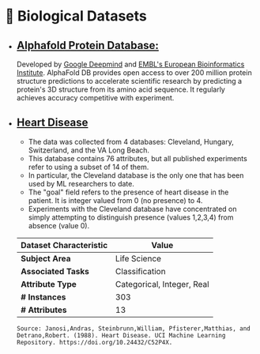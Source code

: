# 🧬 Biological Datasets

* ## [Alphafold Protein Database:](https://alphafold.ebi.ac.uk/)

  Developed by [Google Deepmind](https://deepmind.com/) and [EMBL's European Bioinformatics Institute](https://www.ebi.ac.uk/). AlphaFold DB provides open access to over 200 million protein structure predictions to accelerate scientific research by predicting a protein's 3D structure from its amino acid sequence. It regularly achieves accuracy competitive with experiment.

* ## [Heart Disease](https://archive.ics.uci.edu/dataset/45/heart+disease)
  - The data was collected from 4 databases: Cleveland, Hungary, Switzerland, and the VA Long Beach.
  - This database contains 76 attributes, but all published experiments refer to using a subset of 14 of them.
  - In particular, the Cleveland database is the only one that has been used by ML researchers to date.
  - The "goal" field refers to the presence of heart disease in the patient.  It is integer valued from 0 (no presence) to 4.
  - Experiments with the Cleveland database have concentrated on simply attempting to distinguish presence (values 1,2,3,4) from absence (value 0).

  | **Dataset Characteristic**  | **Value**               |
  | --------------------------- | ----------------------- |
  | **Subject Area**            | Life Science            |
  | **Associated Tasks**        | Classification          |
  | **Attribute Type**          | Categorical, Integer, Real |
  | **# Instances**             | 303                     |
  | **# Attributes**            | 13                      |

      Source: Janosi,Andras, Steinbrunn,William, Pfisterer,Matthias, and Detrano,Robert. (1988). Heart Disease. UCI Machine Learning Repository. https://doi.org/10.24432/C52P4X.
